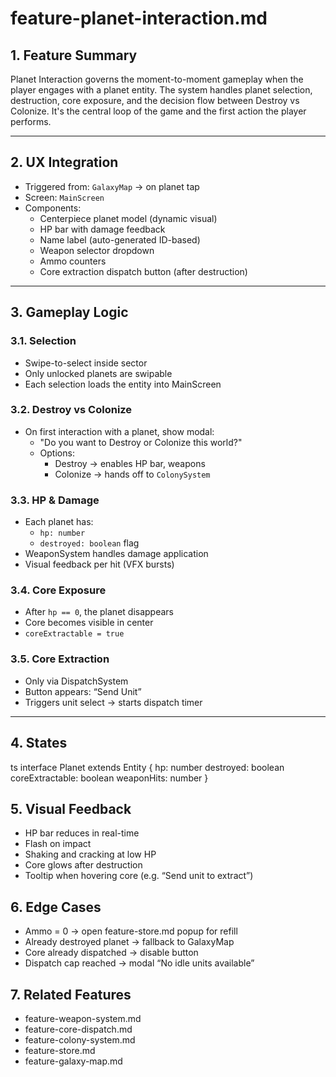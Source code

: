 # feature-planet-interaction.md

## 1. Feature Summary
Planet Interaction governs the moment-to-moment gameplay when the player engages with a planet entity. The system handles planet selection, destruction, core exposure, and the decision flow between Destroy vs Colonize. It's the central loop of the game and the first action the player performs.

---

## 2. UX Integration
- Triggered from: `GalaxyMap` → on planet tap
- Screen: `MainScreen`
- Components:
  - Centerpiece planet model (dynamic visual)
  - HP bar with damage feedback
  - Name label (auto-generated ID-based)
  - Weapon selector dropdown
  - Ammo counters
  - Core extraction dispatch button (after destruction)

---

## 3. Gameplay Logic
### 3.1. Selection
- Swipe-to-select inside sector
- Only unlocked planets are swipable
- Each selection loads the entity into MainScreen

### 3.2. Destroy vs Colonize
- On first interaction with a planet, show modal:
  - "Do you want to Destroy or Colonize this world?"
  - Options:
    - Destroy → enables HP bar, weapons
    - Colonize → hands off to `ColonySystem`

### 3.3. HP & Damage
- Each planet has:
  - `hp: number`
  - `destroyed: boolean` flag
- WeaponSystem handles damage application
- Visual feedback per hit (VFX bursts)

### 3.4. Core Exposure
- After `hp == 0`, the planet disappears
- Core becomes visible in center
- `coreExtractable = true`

### 3.5. Core Extraction
- Only via DispatchSystem
- Button appears: “Send Unit”
- Triggers unit select → starts dispatch timer

---

## 4. States

ts
interface Planet extends Entity {
  hp: number
  destroyed: boolean
  coreExtractable: boolean
  weaponHits: number
}

## 5. Visual Feedback
- HP bar reduces in real-time
- Flash on impact
- Shaking and cracking at low HP
- Core glows after destruction
- Tooltip when hovering core (e.g. “Send unit to extract”)

## 6. Edge Cases
- Ammo = 0 → open feature-store.md popup for refill
- Already destroyed planet → fallback to GalaxyMap
- Core already dispatched → disable button
- Dispatch cap reached → modal “No idle units available”

## 7. Related Features
- feature-weapon-system.md
- feature-core-dispatch.md
- feature-colony-system.md
- feature-store.md
- feature-galaxy-map.md
